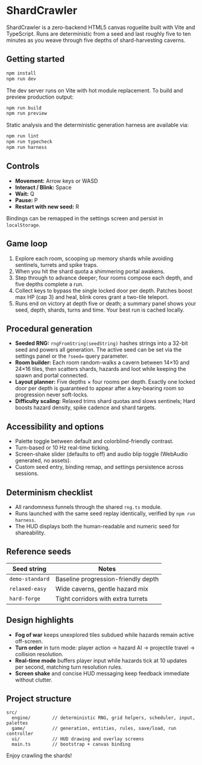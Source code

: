# ShardCrawler

ShardCrawler is a zero-backend HTML5 canvas roguelite built with Vite and TypeScript. Runs are deterministic from a seed and last roughly five to ten minutes as you weave through five depths of shard-harvesting caverns.

## Getting started

```bash
npm install
npm run dev
```

The dev server runs on Vite with hot module replacement. To build and preview production output:

```bash
npm run build
npm run preview
```

Static analysis and the deterministic generation harness are available via:

```bash
npm run lint
npm run typecheck
npm run harness
```

## Controls

* **Movement:** Arrow keys or WASD
* **Interact / Blink:** Space
* **Wait:** Q
* **Pause:** P
* **Restart with new seed:** R

Bindings can be remapped in the settings screen and persist in `localStorage`.

## Game loop

1. Explore each room, scooping up memory shards while avoiding sentinels, turrets and spike traps.
2. When you hit the shard quota a shimmering portal awakens.
3. Step through to advance deeper; four rooms compose each depth, and five depths complete a run.
4. Collect keys to bypass the single locked door per depth. Patches boost max HP (cap 3) and heal, blink cores grant a two-tile teleport.
5. Runs end on victory at depth five or death; a summary panel shows your seed, depth, shards, turns and time. Your best run is cached locally.

## Procedural generation

* **Seeded RNG:** `rngFromString(seedString)` hashes strings into a 32-bit seed and powers all generation. The active seed can be set via the settings panel or the `?seed=` query parameter.
* **Room builder:** Each room random-walks a cavern between 14×10 and 24×16 tiles, then scatters shards, hazards and loot while keeping the spawn and portal connected.
* **Layout planner:** Five depths × four rooms per depth. Exactly one locked door per depth is guaranteed to appear after a key-bearing room so progression never soft-locks.
* **Difficulty scaling:** Relaxed trims shard quotas and slows sentinels; Hard boosts hazard density, spike cadence and shard targets.

## Accessibility and options

* Palette toggle between default and colorblind-friendly contrast.
* Turn-based or 10 Hz real-time ticking.
* Screen-shake slider (defaults to off) and audio blip toggle (WebAudio generated, no assets).
* Custom seed entry, binding remap, and settings persistence across sessions.

## Determinism checklist

* All randomness funnels through the shared `rng.ts` module.
* Runs launched with the same seed replay identically, verified by `npm run harness`.
* The HUD displays both the human-readable and numeric seed for shareability.

## Reference seeds

| Seed string     | Notes                               |
| --------------- | ----------------------------------- |
| `demo-standard` | Baseline progression-friendly depth |
| `relaxed-easy`  | Wide caverns, gentle hazard mix     |
| `hard-forge`    | Tight corridors with extra turrets  |

## Design highlights

* **Fog of war** keeps unexplored tiles subdued while hazards remain active off-screen.
* **Turn order** in turn mode: player action → hazard AI → projectile travel → collision resolution.
* **Real-time mode** buffers player input while hazards tick at 10 updates per second, matching turn resolution rules.
* **Screen shake** and concise HUD messaging keep feedback immediate without clutter.

## Project structure

```
src/
  engine/        // deterministic RNG, grid helpers, scheduler, input, palettes
  game/          // generation, entities, rules, save/load, run controller
  ui/            // HUD drawing and overlay screens
  main.ts        // bootstrap + canvas binding
```

Enjoy crawling the shards!
